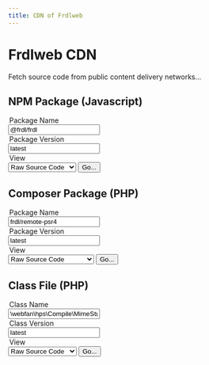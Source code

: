 ```yaml
---
title: CDN of Frdlweb
---
```


# Frdlweb CDN
Fetch source code from public content delivery networks...


## NPM Package (Javascript)
<div class="container">
<form action="https://cdn.frdl.io/_redirect.php" method="POST">
 
 <input type="hidden" name="packageType" value="npm" /> 
 
 <legend>Package Name</legend>
 <input type="text" name="packageName" placeholder="@frdl/frdl"  value="@frdl/frdl"  /> 
 
 
 <legend>Package Version</legend>
 <input type="text" name="packageVersion" placeholder="latest"  value="latest" /> 
 
 <legend>View</legend>
 <select>
 <option value="raw" selected>Raw Source Code</option>
 <option value="bundle" disabled>Bundled Package</option>
 <option value="browse">Pretty Browse Files</option>
 </select>
 
  <input type="submit" value="Go..." /> 
</form>
</div>




## Composer Package (PHP)
<div class="container">
<form action="https://cdn.frdl.io/_redirect.php" method="POST">
  <input type="hidden" name="packageType" value="php-pkg" /> 
 
 <legend>Package Name</legend>
 <input type="text" name="packageName" placeholder="frdl/remote-psr4"  value="frdl/remote-psr4" /> 
 
 
 <legend>Package Version</legend>
 <input type="text" name="packageVersion" placeholder="latest"  value="latest" /> 
 
 <legend>View</legend>
 <select>
 <option value="raw" selected>Raw Source Code</option>
 <option value="bundle">Zipped Package</option>
 <option value="browse" disabled>Pretty Browse Repository</option>
 </select>
 
  <input type="submit" value="Go..." /> 
</form>
</div>




## Class File (PHP)
<div class="container">
<form action="https://cdn.frdl.io/_redirect.php" method="POST">
  <input type="hidden" name="packageType" value="php-class" /> 
 
 <legend>Class Name</legend>
 <input type="text" name="packageName" placeholder="\webfan\hps\Compile\MimeStubIndex::class"  value="\webfan\hps\Compile\MimeStubIndex::class" /> 
 
 
 <legend>Class Version</legend>
 <input type="text" name="packageVersion" placeholder="latest"  value="latest"  readonly /> 
 
 <legend>View</legend>
 <select>
 <option value="raw" selected>Raw Source Code</option>
 <option value="bundle" disabled>Package</option>
 <option value="browse" disabled>Pretty Highlight File</option>
 </select>
 
  <input type="submit" value="Go..." /> 
</form>
</div>
